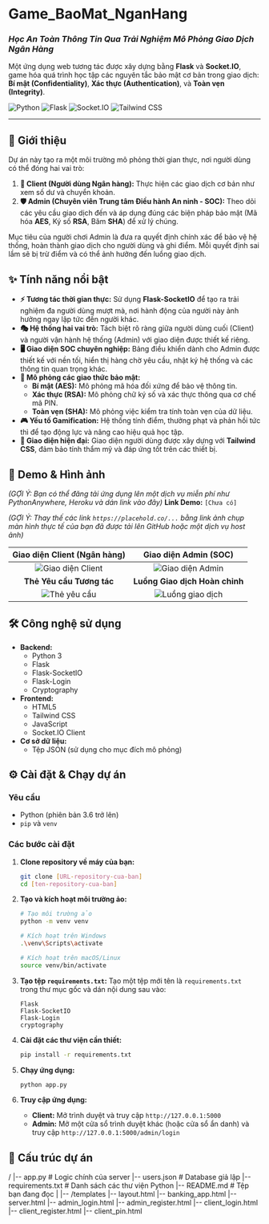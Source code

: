 # **Game_BaoMat_NganHang**

### *Học An Toàn Thông Tin Qua Trải Nghiệm Mô Phỏng Giao Dịch Ngân Hàng*

Một ứng dụng web tương tác được xây dựng bằng **Flask** và **Socket.IO**, game hóa quá trình học tập các nguyên tắc bảo mật cơ bản trong giao dịch: **Bí mật (Confidentiality)**, **Xác thực (Authentication)**, và **Toàn vẹn (Integrity)**.

![Python](https://img.shields.io/badge/python-3.9%2B-blue.svg?style=for-the-badge&logo=python&logoColor=white)
![Flask](https://img.shields.io/badge/flask-%23000.svg?style=for-the-badge&logo=flask&logoColor=white)
![Socket.IO](https://img.shields.io/badge/Socket.IO-v4-010101?style=for-the-badge&logo=socketdotio)
![Tailwind CSS](https://img.shields.io/badge/tailwindcss-%2338B2AC.svg?style=for-the-badge&logo=tailwind-css&logoColor=white)

-----

## 📝 Giới thiệu

Dự án này tạo ra một môi trường mô phỏng thời gian thực, nơi người dùng có thể đóng hai vai trò:

1.  **👤 Client (Người dùng Ngân hàng):** Thực hiện các giao dịch cơ bản như xem số dư và chuyển khoản.
2.  **🛡️ Admin (Chuyên viên Trung tâm Điều hành An ninh - SOC):** Theo dõi các yêu cầu giao dịch đến và áp dụng đúng các biện pháp bảo mật (Mã hóa **AES**, Ký số **RSA**, Băm **SHA**) để xử lý chúng.

Mục tiêu của người chơi Admin là đưa ra quyết định chính xác để bảo vệ hệ thống, hoàn thành giao dịch cho người dùng và ghi điểm. Mỗi quyết định sai lầm sẽ bị trừ điểm và có thể ảnh hưởng đến luồng giao dịch.

## ✨ Tính năng nổi bật

  * **⚡ Tương tác thời gian thực:** Sử dụng **Flask-SocketIO** để tạo ra trải nghiệm đa người dùng mượt mà, nơi hành động của người này ảnh hưởng ngay lập tức đến người khác.
  * **🎭 Hệ thống hai vai trò:** Tách biệt rõ ràng giữa người dùng cuối (Client) và người vận hành hệ thống (Admin) với giao diện được thiết kế riêng.
  * **🖥️ Giao diện SOC chuyên nghiệp:** Bảng điều khiển dành cho Admin được thiết kế với nền tối, hiển thị hàng chờ yêu cầu, nhật ký hệ thống và các thông tin quan trọng khác.
  * **🧩 Mô phỏng các giao thức bảo mật:**
      * **Bí mật (AES):** Mô phỏng mã hóa đối xứng để bảo vệ thông tin.
      * **Xác thực (RSA):** Mô phỏng chữ ký số và xác thực thông qua cơ chế mã PIN.
      * **Toàn vẹn (SHA):** Mô phỏng việc kiểm tra tính toàn vẹn của dữ liệu.
  * **🎮 Yếu tố Gamification:** Hệ thống tính điểm, thưởng phạt và phản hồi tức thì để tạo động lực và nâng cao hiệu quả học tập.
* **🎨 Giao diện hiện đại:** Giao diện người dùng được xây dựng với **Tailwind CSS**, đảm bảo tính thẩm mỹ và đáp ứng tốt trên các thiết bị.

## 🚀 Demo & Hình ảnh

*(GỢI Ý: Bạn có thể đăng tải ứng dụng lên một dịch vụ miễn phí như PythonAnywhere, Heroku và dán link vào đây)*
**Link Demo:** `[Chưa có]`

*(GỢI Ý: Thay thế các link `https://placehold.co/...` bằng link ảnh chụp màn hình thực tế của bạn đã được tải lên GitHub hoặc một dịch vụ host ảnh)*

| Giao diện Client (Ngân hàng) | Giao diện Admin (SOC) |
| :-------------------------: | :-----------------------: |
| ![Giao diện Client](https://placehold.co/600x400/f1f5f9/0f172a?text=Giao+diện+Client) | ![Giao diện Admin](https://placehold.co/600x400/0f172a/e2e8f0?text=Giao+diện+Admin) |
| **Thẻ Yêu cầu Tương tác** | **Luồng Giao dịch Hoàn chỉnh** |
| ![Thẻ yêu cầu](https://placehold.co/600x400/0f172a/e2e8f0?text=Thẻ+Yêu+cầu) | ![Luồng giao dịch](https://placehold.co/600x400/f1f5f9/0f172a?text=Luồng+Giao+dịch) |

## 🛠️ Công nghệ sử dụng

  * **Backend:**
      * Python 3
      * Flask
      * Flask-SocketIO
      * Flask-Login
      * Cryptography
  * **Frontend:**
      * HTML5
      * Tailwind CSS
      * JavaScript
      * Socket.IO Client
  * **Cơ sở dữ liệu:**
      * Tệp JSON (sử dụng cho mục đích mô phỏng)

## ⚙️ Cài đặt & Chạy dự án

### Yêu cầu

  * Python (phiên bản 3.6 trở lên)
  * `pip` và `venv`

### Các bước cài đặt

1.  **Clone repository về máy của bạn:**

    ```bash
    git clone [URL-repository-cua-ban]
    cd [ten-repository-cua-ban]
    ```

2.  **Tạo và kích hoạt môi trường ảo:**

    ```bash
    # Tạo môi trường ảo
    python -m venv venv

    # Kích hoạt trên Windows
    .\venv\Scripts\activate

    # Kích hoạt trên macOS/Linux
    source venv/bin/activate
    ```

3.  **Tạo tệp `requirements.txt`:**
    Tạo một tệp mới tên là `requirements.txt` trong thư mục gốc và dán nội dung sau vào:

    ```
    Flask
    Flask-SocketIO
    Flask-Login
    cryptography
    ```

4.  **Cài đặt các thư viện cần thiết:**

    ```bash
    pip install -r requirements.txt
    ```

5.  **Chạy ứng dụng:**

    ```bash
    python app.py
    ```

6.  **Truy cập ứng dụng:**

      * **Client:** Mở trình duyệt và truy cập `http://127.0.0.1:5000`
      * **Admin:** Mở một cửa sổ trình duyệt khác (hoặc cửa sổ ẩn danh) và truy cập `http://127.0.0.1:5000/admin/login`

## 📂 Cấu trúc dự án

/
|-- app.py              # Logic chính của server
|-- users.json          # Database giả lập
|-- requirements.txt    # Danh sách các thư viện Python
|-- README.md           # Tệp bạn đang đọc
|
|-- /templates
|-- layout.html
|-- banking_app.html
|-- server.html
|-- admin_login.html
|-- admin_register.html
|-- client_login.html
|-- client_register.html
|-- client_pin.html
